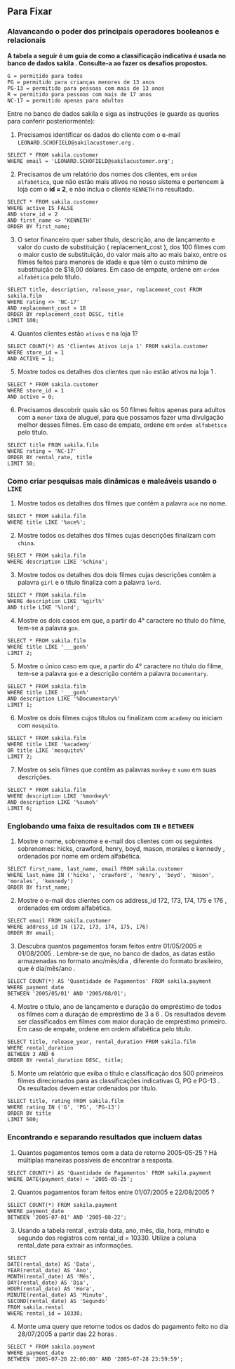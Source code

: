 ## Para Fixar

### Alavancando o poder dos principais operadores booleanos e relacionais

**A tabela a seguir é um guia de como a classificação indicativa é usada no banco de dados sakila . Consulte-a ao fazer os desafios propostos.**

```
G = permitido para todos
PG = permitido para crianças menores de 13 anos
PG-13 = permitido para pessoas com mais de 13 anos
R = permitido para pessoas com mais de 17 anos
NC-17 = permitido apenas para adultos
```

Entre no banco de dados sakila e siga as instruções (e guarde as queries para conferir posteriormente):


1. Precisamos identificar os dados do cliente com o e-mail `LEONARD.SCHOFIELD@sakilacustomer.org` .

```
SELECT * FROM sakila.customer
WHERE email = 'LEONARD.SCHOFIELD@sakilacustomer.org';
```

2. Precisamos de um relatório dos nomes dos clientes, em `ordem alfabética`, que não estão mais ativos no nosso sistema e pertencem à loja com o **id = 2**, e não inclua o cliente `KENNETH` no resultado.

```
SELECT * FROM sakila.customer
WHERE active IS FALSE
AND store_id = 2
AND first_name <> 'KENNETH'
ORDER BY first_name;
```

3. O setor financeiro quer saber título, descrição, ano de lançamento e valor do custo de substituição ( replacement_cost ), dos 100 filmes com o maior custo de substituição, do valor mais alto ao mais baixo, entre os filmes feitos para menores de idade e que têm o custo mínimo de substituição de $18,00 dólares. Em caso de empate, ordene em `ordem alfabética` pelo título.

```
SELECT title, description, release_year, replacement_cost FROM sakila.film
WHERE rating <> 'NC-17'
AND replacement_cost > 18
ORDER BY replacement_cost DESC, title
LIMIT 100;
```

4. Quantos clientes estão `ativos` e na loja 1?

```
SELECT COUNT(*) AS 'Clientes Ativos Loja 1' FROM sakila.customer
WHERE store_id = 1
AND ACTIVE = 1;
```

5. Mostre todos os detalhes dos clientes que `não` estão ativos na loja 1 .

```
SELECT * FROM sakila.customer
WHERE store_id = 1 
AND active = 0;
```

6. Precisamos descobrir quais são os 50 filmes feitos apenas para adultos com a `menor` taxa de aluguel, para que possamos fazer uma divulgação melhor desses filmes. Em caso de empate, ordene em `ordem alfabética` pelo título.

```
SELECT title FROM sakila.film
WHERE rating = 'NC-17'
ORDER BY rental_rate, title
LIMIT 50;
```

### Como criar pesquisas mais dinâmicas e maleáveis usando o `LIKE`

1. Mostre todos os detalhes dos filmes que contêm a palavra `ace` no nome.

```
SELECT * FROM sakila.film
WHERE title LIKE '%ace%';
```

2. Mostre todos os detalhes dos filmes cujas descrições finalizam com `china`.

```
SELECT * FROM sakila.film
WHERE description LIKE '%china';
```

3. Mostre todos os detalhes dos dois filmes cujas descrições contêm a palavra `girl` e o título finaliza com a palavra `lord`.

```
SELECT * FROM sakila.film
WHERE description LIKE '%girl%'
AND title LIKE '%lord';
```

4. Mostre os dois casos em que, a partir do 4° caractere no título do filme, tem-se a palavra `gon`.

```
SELECT * FROM sakila.film
WHERE title LIKE '___gon%'
LIMIT 2;
```

5. Mostre o único caso em que, a partir do 4° caractere no título do filme, tem-se a palavra `gon` e a descrição contém a palavra `Documentary`.

```
SELECT * FROM sakila.film
WHERE title LIKE '___gon%'
AND description LIKE '%Documentary%'
LIMIT 1;
```

6. Mostre os dois filmes cujos títulos ou finalizam com `academy` ou iniciam com `mosquito`.

```
SELECT * FROM sakila.film
WHERE title LIKE '%academy'
OR title LIKE 'mosquito%'
LIMIT 2;
```

7. Mostre os seis filmes que contêm as palavras `monkey` e `sumo` em suas descrições.

```
SELECT * FROM sakila.film
WHERE description LIKE '%monkey%'
AND description LIKE '%sumo%'
LIMIT 6;
```

### Englobando uma faixa de resultados com `IN` e `BETWEEN`

1. Mostre o nome, sobrenome e e-mail dos clientes com os seguintes sobrenomes: hicks, crawford, henry, boyd, mason, morales e kennedy , ordenados por nome em ordem alfabética.

```
SELECT first_name, last_name, email FROM sakila.customer
WHERE last_name IN ('hicks', 'crawford', 'henry', 'boyd', 'mason', 'morales', 'kennedy')
ORDER BY first_name;
```

2. Mostre o e-mail dos clientes com os address_id 172, 173, 174, 175 e 176 , ordenados em ordem alfabética.

```
SELECT email FROM sakila.customer
WHERE address_id IN (172, 173, 174, 175, 176)
ORDER BY email;
```

3. Descubra quantos pagamentos foram feitos entre 01/05/2005 e 01/08/2005 . Lembre-se de que, no banco de dados, as datas estão armazenadas no formato ano/mês/dia , diferente do formato brasileiro, que é dia/mês/ano .

```
SELECT COUNT(*) AS 'Quantidade de Pagamentos' FROM sakila.payment
WHERE payment_date
BETWEEN '2005/05/01' AND '2005/08/01';
```

4. Mostre o título, ano de lançamento e duração do empréstimo de todos os filmes com a duração de empréstimo de 3 a 6 . Os resultados devem ser classificados em filmes com maior duração de empréstimo primeiro. Em caso de empate, ordene em ordem alfabética pelo título.

```
SELECT title, release_year, rental_duration FROM sakila.film
WHERE rental_duration
BETWEEN 3 AND 6
ORDER BY rental_duration DESC, title;
```

5. Monte um relatório que exiba o título e classificação dos 500 primeiros filmes direcionados para as classificações indicativas G, PG e PG-13 . Os resultados devem estar ordenados por título.

```
SELECT title, rating FROM sakila.film
WHERE rating IN ('G', 'PG', 'PG-13')
ORDER BY title
LIMIT 500;
```

### Encontrando e separando resultados que incluem datas

1. Quantos pagamentos temos com a data de retorno 2005-05-25 ? Há múltiplas maneiras possíveis de encontrar a resposta.

```
SELECT COUNT(*) AS 'Quantidade de Pagamentos' FROM sakila.payment
WHERE DATE(payment_date) = '2005-05-25';
```

2. Quantos pagamentos foram feitos entre 01/07/2005 e 22/08/2005 ?

```
SELECT COUNT(*) FROM sakila.payment
WHERE payment_date
BETWEEN '2005-07-01' AND '2005-08-22';
```

3. Usando a tabela rental , extraia data, ano, mês, dia, hora, minuto e segundo dos registros com rental_id = 10330. Utilize a coluna rental_date para extrair as informações.

```
SELECT
DATE(rental_date) AS 'Data',
YEAR(rental_date) AS 'Ano',
MONTH(rental_date) AS 'Mês',
DAY(rental_date) AS 'Dia',
HOUR(rental_date) AS 'Hora',
MINUTE(rental_date) AS 'Minuto',
SECOND(rental_date) AS 'Segundo'
FROM sakila.rental
WHERE rental_id = 10330;
```

4. Monte uma query que retorne todos os dados do pagamento feito no dia 28/07/2005 a partir das 22 horas .

```
SELECT * FROM sakila.payment
WHERE payment_date
BETWEEN '2005-07-28 22:00:00' AND '2005-07-28 23:59:59';
```



